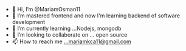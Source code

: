- 👋 Hi, I’m @MariamOsman11
- 👀 I’m mastered frontend and now I'm learning backend of software development 
- 🌱 I’m currently learning ...Nodejs, mongodb
- 💞️ I’m looking to collaborate on ... open source
- 📫 How to reach me ...mariamkca11@gmail.com

<!---
MariamOsman11/MariamOsman11 is a ✨ special ✨ repository because its `README.md` (this file) appears on your GitHub profile.
You can click the Preview link to take a look at your changes.
--->

